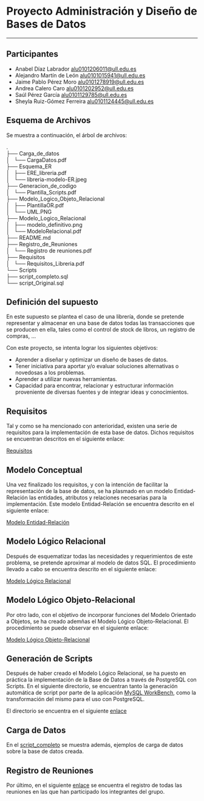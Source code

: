# Proyecto Administración y Diseño de Bases de Datos
***

## Participantes

- Anabel Díaz Labrador [alu0101206011@ull.edu.es](alu0101206011@ull.edu.es)
- Alejandro Martín de León [alu0101015941@ull.edu.es](alu0101015941@ull.edu.es)
- Jaime Pablo Pérez Moro [alu0101278919@ull.edu.es](alu0101278919@ull.edu.es)
- Andrea Calero Caro [alu0101202952@ull.edu.es](alu0101202952@ull.edu.es)
- Saúl Pérez García [alu0101129785@ull.edu.es](alu0101129785@ull.edu.es)
- Sheyla Ruiz-Gómez Ferreira  [alu0101124445@ull.edu.es](alu0101124445@ull.edu.es)

## Esquema de Archivos

Se muestra a continuación, el árbol de archivos:

.  
├── Carga_de_datos  
│   └── CargaDatos.pdf  
├── Esquema_ER  
│   ├── ERE_libreria.pdf  
│   └── libreria-modelo-ER.jpeg  
├── Generacion_de_codigo  
│   └── Plantilla_Scripts.pdf  
├── Modelo_Logico_Objeto_Relacional  
│   ├── PlantillaOR.pdf  
│   └── UML.PNG  
├── Modelo_Logico_Relacional  
│   ├── modelo_definitivo.png  
│   └── ModeloRelacional.pdf  
├── README.md  
├── Registro_de_Reuniones  
│   └── Registro de reuniones.pdf  
├── Requisitos  
│   └── Requisitos_Libreria.pdf  
└── Scripts  
    ├── script_completo.sql  
    └── script_Original.sql  

## Definición del supuesto

En este supuesto se plantea el caso de una librería, donde se pretende representar y almacenar en una base de datos todas las transacciones que se producen en ella, tales como el control de stock de libros, un registro de compras, ...

Con este proyecto, se intenta lograr los siguientes objetivos:

- Aprender a diseñar y optimizar un diseño de bases de datos.
- Tener iniciativa para aportar y/o evaluar soluciones alternativas o novedosas a los problemas.
- Aprender a utilizar nuevas herramientas.
- Capacidad para encontrar, relacionar y estructurar información proveniente de diversas fuentes y de integrar ideas y conocimientos.

## Requisitos

Tal y como se ha mencionado con anterioridad, existen una serie de requisitos para la implementación de esta base de datos. Dichos requisitos se encuentran descritos en el siguiente enlace: 

[Requisitos](https://github.com/amarleo/ADBD_Proyecto_Final/blob/master/Requisitos/Requisitos_Libreria.pdf)

## Modelo Conceptual

Una vez finalizado los requisitos, y con la intención de facilitar la representación de la base de datos, se ha plasmado en un modelo Entidad-Relación las entidades, atributos y relaciones necesarias para la implementación. Este modelo Entidad-Relación se encuentra descrito en el siguiente enlace: 

[Modelo Entidad-Relación](https://github.com/amarleo/ADBD_Proyecto_Final/blob/master/Esquema_ER/ERE_libreria.pdf)

## Modelo Lógico Relacional

Después de esquematizar todas las necesidades y requerimientos de este problema, se pretende aproximar al modelo de datos SQL. El procedimiento llevado a cabo se encuentra descrito en el siguiente enlace: 

[Modelo Lógico Relacional](https://github.com/amarleo/ADBD_Proyecto_Final/blob/master/Modelo_Logico_Relacional/ModeloRelacional.pdf)

## Modelo Lógico Objeto-Relacional

Por otro lado, con el objetivo de incorporar funciones del Modelo Orientado a Objetos, se ha creado ademñas el Modelo Lógico Objeto-Relacional. El procedimiento se puede observar en el siguiente enlace: 

[Modelo Lógico Objeto-Relacional](https://github.com/amarleo/ADBD_Proyecto_Final/blob/master/Modelo_Logico_Objeto_Relacional/PlantillaOR.pdf)

## Generación de Scripts

Después de haber creado el Modelo Lógico Relacional, se ha puesto en práctica la implementación de la Base de Datos a través de PostgreSQL con Scripts. En el siguiente directorio, se encuentran tanto la generación automática de script por parte de la aplicación [MySQL WorkBench](https://www.mysql.com/products/workbench/), como la transformación del mismo para el uso con PostgreSQL.

El directorio se encuentra en el siguiente [enlace](https://github.com/amarleo/ADBD_Proyecto_Final/tree/master/Scripts)

## Carga de Datos

En el [script_completo](https://github.com/amarleo/ADBD_Proyecto_Final/blob/master/Scripts/script_completo.sql) se muestra además, ejemplos de carga de datos sobre la base de datos creada.

## Registro de Reuniones

Por último, en el siguiente [enlace](https://github.com/amarleo/ADBD_Proyecto_Final/blob/master/Registro_de_Reuniones/Registro%20de%20reuniones.pdf) se encuentra el registro de todas las reuniones en las que han participado los integrantes del grupo.